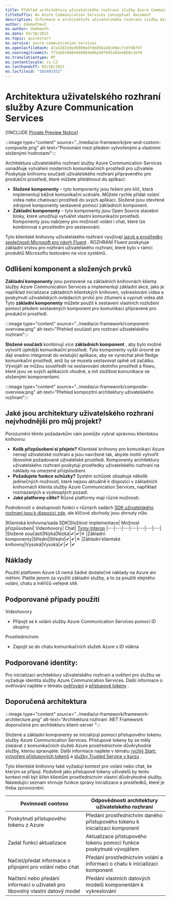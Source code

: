 ```yaml
---
title: Přehled architektury uživatelského rozhraní služby Azure Communication Services
titleSuffix: An Azure Communication Services conceptual document
description: Informace o architektuře uživatelského rozhraní služby Azure Communication Services
author: ddematheu2
ms.author: dademath
ms.date: 03/10/2021
ms.topic: quickstart
ms.service: azure-communication-services
ms.openlocfilehash: 47a32815ded5809edfde856a38c69ec7c6fd6fdf
ms.sourcegitcommit: 772eb9c6684dd4864e0ba507945a83e48b8c16f0
ms.translationtype: MT
ms.contentlocale: cs-CZ
ms.lasthandoff: 03/20/2021
ms.locfileid: "103493352"
---
```

# <a name="azure-communication-services-ui-framework"></a>Architektura uživatelského rozhraní služby Azure Communication Services

[!INCLUDE [Private Preview Notice](../../includes/private-preview-include.md)]

:::image type="content" source="../media/ui-framework/pre-and-custom-composite.png" alt-text="Porovnání mezi předem vytvořenými a vlastními složenými hodnotami":::

Architektura uživatelského rozhraní služby Azure Communication Services usnadňuje vytváření moderních komunikačních prostředí pro uživatele. Poskytuje knihovnu součástí uživatelského rozhraní připraveného pro produkční prostředí, které můžete přetáhnout do aplikací:

- **Složené komponenty** – tyto komponenty jsou řešení pro klíč, která implementují běžné komunikační scénáře. Můžete rychle přidat volání videa nebo chatovací prostředí do svých aplikací. Složené jsou otevřené zdrojové komponenty sestavené pomocí základních komponent.
- **Základní komponenty** – tyto komponenty jsou Open Source stavební bloky, které umožňují vytvářet vlastní komunikační prostředí. Komponenty jsou nabízeny pro možnosti volání i chat, které lze kombinovat s prostředím pro sestavování. 

Tyto klientské knihovny uživatelského rozhraní využívají [jazyk a prostředky společnosti Microsoft pro návrh Fluent](https://developer.microsoft.com/fluentui/) . ROZHRANÍ Fluent poskytuje základní vrstvu pro rozhraní uživatelského rozhraní, které bylo v rámci produktů Microsoftu testováno na více systémů.

## <a name="differentiating-components-and-composites"></a>**Odlišení komponent a složených prvků**

**Základní komponenty** jsou postavené na základních knihovnách klienta služby Azure Communication Services a implementují základní akce, jako je například inicializace základních klientských knihoven, vykreslování videa a poskytnutí uživatelských ovládacích prvků pro ztlumení a vypnutí videa atd. Tyto **základní komponenty** můžete použít k sestavení vlastních rozložení pomocí předem sestavených komponent pro komunikaci připravené pro produkční prostředí.

:::image type="content" source="../media/ui-framework/component-overview.png" alt-text="Přehled součásti pro rozhraní uživatelského rozhraní":::

**Složené součásti** kombinují více **základních komponent** , aby bylo možné vytvořit úplnější komunikační prostředí. Tyto komponenty vyšší úrovně se dají snadno integrovat do existující aplikace, aby se vynechal plně fledge komunikační prostředí, aniž by se musela sestavovat úplně od začátku. Vývojáři se můžou soustředit na sestavování okolního prostředí a flowu, které jsou ve svých aplikacích vhodné, a mít složitost komunikace se složenými komponentami.

:::image type="content" source="../media/ui-framework/composite-overview.png" alt-text="Přehled kompozitní architektury uživatelského rozhraní":::

## <a name="what-ui-framework-is-best-for-my-project"></a>Jaké jsou architektury uživatelského rozhraní nejvhodnější pro můj projekt?

Porozumění těmto požadavkům vám pomůže vybrat správnou klientskou knihovnu:

- **Kolik přizpůsobení si přejete?** Klientské knihovny pro komunikaci Azure nemají uživatelské rozhraní a jsou navržené tak, abyste mohli vytvořit libovolné požadované uživatelské prostředí. Komponenty architektury uživatelského rozhraní poskytují prostředky uživatelského rozhraní na náklady na omezené přizpůsobení.
- **Požadujete funkce schůzky?** Systém schůzek obsahuje několik jedinečných možností, které nejsou aktuálně k dispozici v základních knihovnách klienta služby Azure Communication Services, například rozmazaných a vystouplých pozadí.
- **Jaké platformy cílíte?** Různé platformy mají různé možnosti.

Podrobnosti o dostupnosti funkcí v různých sadách [SDK uživatelského rozhraní jsou k dispozici zde](ui-sdk-features.md), ale klíčové obchody jsou shrnuty níže.

|Klientská knihovna/sada SDK|Složitost implementace|    Možnost přizpůsobení|  Videohovory| Chat| [Týmy Interop](./../teams-interop.md)
|---|---|---|---|---|---|---|
|Složené součásti|Nízká|Nízká|✔|✔|✕
|Základní komponenty|Střední|Střední|✔|✔|✕
|Základní klientské knihovny|Vysoká|Vysoká|✔|✔ |✔

## <a name="cost"></a>Náklady

Použití platforem Azure UI nemá žádné dodatečné náklady na Azure ani měření. Platíte jenom za využití základní služby, a to za použití stejného volání, chatu a měřičů veřejné sítě.

## <a name="supported-use-cases"></a>Podporované případy použití

Videohovory

- Připojit se k volání služby Azure Communication Services pomocí ID skupiny

Prostřednictvím

- Zapojit se do chatu komunikačních služeb Azure s ID vlákna

## <a name="supported-identities"></a>Podporované identity:

Pro inicializaci architektury uživatelského rozhraní a ověření pro službu se vyžaduje identita služby Azure Communication Services. Další informace o ověřování najdete v tématu [ověřování](../authentication.md) a [přístupové tokeny](../../quickstarts/access-tokens.md) .


## <a name="recommended-architecture"></a>Doporučená architektura 

:::image type="content" source="../media/ui-framework/framework-architecture.png" alt-text="Architektura rozhraní .NET Framework doporučená pro architekturu klient-server ":::

Složené a základní komponenty se inicializují pomocí přístupového tokenu služby Azure Communication Services. Přístupové tokeny by se měly získávat z komunikačních služeb Azure prostřednictvím důvěryhodné služby, kterou spravujete. Další informace najdete v tématu [rychlý Start: vytvoření přístupových tokenů](../../quickstarts/access-tokens.md) a [služby Trusted Service v kurzu](../../tutorials/trusted-service-tutorial.md) .

Tyto klientské knihovny také vyžadují kontext pro volání nebo chat, ke kterým se připojí. Podobně jako přístupové tokeny uživatelů by tento kontext měl být šířen klientům prostřednictvím vlastní důvěryhodné služby. Následující seznam shrnuje funkce správy inicializace a prostředků, které je třeba zprovoznění.

| Povinnosti contoso                                 | Odpovědnosti architektury uživatelského rozhraní                         |
|----------------------------------------------------------|-----------------------------------------------------------------|
| Poskytnutí přístupového tokenu z Azure                    | Předání prostřednictvím daného přístupového tokenu k inicializaci komponent        |
| Zadat funkci aktualizace                                 | Aktualizace přístupového tokenu pomocí funkce poskytnuté vývojářem          |
| Načíst/předat informace o připojení pro volání nebo chat          | Předání prostřednictvím volání a informací o chatu k inicializaci komponent |
| Načtení nebo předání informací o uživateli pro libovolný vlastní datový model | Předání vlastních datových modelů komponentám k vykreslování          |
